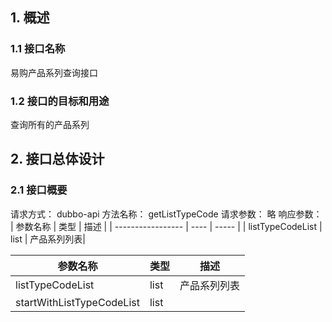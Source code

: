 ## 1. 概述
### 1.1 接口名称
易购产品系列查询接口
### 1.2 接口的目标和用途
查询所有的产品系列

## 2. 接口总体设计
### 2.1 接口概要
请求方式：
dubbo-api
方法名称：
getListTypeCode
请求参数：
略
响应参数：
| 参数名称            | 类型 | 描述 |
| ----------------- | ----  | ----- |
| listTypeCodeList | list  | 产品系列列表|

| 参数名称                      | 类型   | 描述     |
| ------------------------- | ---- | ------ |
| listTypeCodeList          | list | 产品系列列表 |
| startWithListTypeCodeList | list |        |